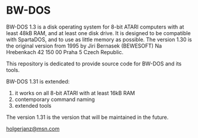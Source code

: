 # BW-DOS

BW-DOS 1.3 is a disk operating system for 8-bit ATARI computers with at least 48kB RAM, and at least one disk drive. It is designed to be compatible with SpartaDOS, and to use as little memory as possible. The version 1.30 is the original version from 1995 by Jiri Bernasek (BEWESOFT) Na Hrebenkach 42 150 00 Praha 5 Czech Republic.

This repository is dedicated to provide source code for BW-DOS and its tools.

BW-DOS 1.31 is extended:

1. it works on all 8-bit ATARI with at least 16kB RAM
2. contemporary command naming
3. extended tools

The version 1.31 is the version that will be maintained in the future.

holgerjanz@msn.com
